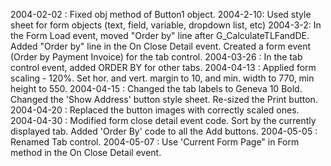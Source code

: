 2004-02-02 : Fixed obj method of Button1 object.2004-2-10:  Used style sheet for form objects (text, field, variable, dropdown list, etc)2004-3-2:  In the Form Load event, moved "Order by" line after G_CalculateTLFandDE.  Added "Order by" line in the On Close Detail event.  Created a form event (Order by Payment Invoice) for the tab control.2004-03-26 : In the tab control event, added ORDER BY for other tabs.2004-04-13 : Applied form scaling - 120%.  Set hor. and vert. margin to 10, and min. width to 770, min height to 550.2004-04-15 : Changed the tab labels to Geneva 10 Bold.  Changed the 'Show Address' button style sheet.  Re-sized the Print button.2004-04-20 : Replaced the button images with correctly scaled ones.2004-04-30 : Modified form close detail event code.  Sort by the currently displayed tab.  Added 'Order By' code to all the Add buttons.2004-05-05 : Renamed Tab control.2004-05-07 : Use 'Current Form Page" in Form method in the On Close Detail event.